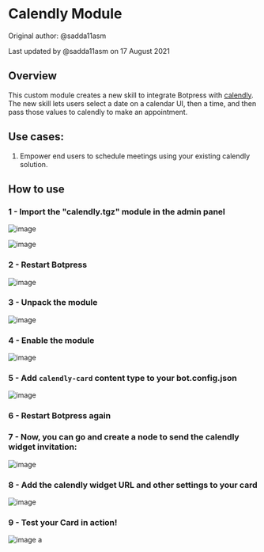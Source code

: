 # Calendly Module

Original author: @sadda11asm

Last updated by @sadda11asm on 17 August 2021

## Overview
This custom module creates a new skill to integrate Botpress with [calendly](https://calendly.com/). The new skill lets users select a date on a calendar UI, then a time, and then pass those values to calendly to make an appointment.

## Use cases:
1. Empower end users to schedule meetings using your existing calendly solution.

## How to use
### 1 - Import the  "calendly.tgz" module in the admin panel

![image](https://user-images.githubusercontent.com/13484138/120817221-e9b0b300-c527-11eb-8b85-bd57c7258342.png)

![image](https://user-images.githubusercontent.com/28860442/128016920-fab85eff-b36c-4c7a-aa0c-491c3f0ea57d.png)

### 2 - Restart Botpress

![image](https://user-images.githubusercontent.com/13484138/120817439-195fbb00-c528-11eb-9731-f289a8c398b7.png)

### 3 - Unpack the module

![image](https://user-images.githubusercontent.com/28860442/128017785-a259adbb-7982-47b4-a7e8-79ccd7bd046a.png)

### 4 - Enable the module

![image](https://user-images.githubusercontent.com/28860442/128017856-d48fd8df-0be1-4175-a754-e0603d4142af.png)

### 5 - Add `calendly-card` content type to your bot.config.json

![image](https://user-images.githubusercontent.com/28860442/128021196-7d07fa29-4304-4228-8bb2-0fb47d87fece.png)

### 6 - Restart Botpress again

### 7 - Now, you can go and create a node to send the calendly widget invitation:

![image](https://user-images.githubusercontent.com/28860442/128021455-d84d2777-afcc-4898-a74a-d7073ba47949.png)

### 8 - Add the calendly widget URL and other settings to your card

![image](https://user-images.githubusercontent.com/28860442/128021650-e1be9818-ca44-4cfe-a887-446397b8387c.png)

### 9 - Test your Card in action!

![image](https://user-images.githubusercontent.com/28860442/128021897-70bb0ac7-9444-4f20-993f-72473029bb5a.png)
a
